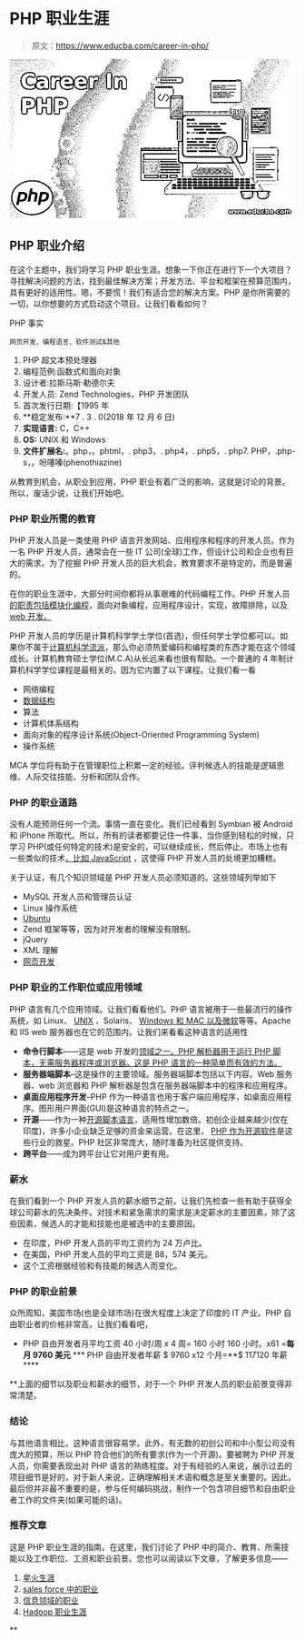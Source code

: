 # PHP 职业生涯

> 原文：<https://www.educba.com/career-in-php/>

![Career In PHP](img/02e8ed2163debec29034eb7b776c0798.png)



## PHP 职业介绍

在这个主题中，我们将学习 PHP 职业生涯。想象一下你正在进行下一个大项目？寻找解决问题的方法，找到最佳解决方案；开发方法、平台和框架在预算范围内，具有更好的适用性。嗯，不要慌！我们有适合您的解决方案。PHP 是你所需要的一切，以你想要的方式启动这个项目。让我们看看如何？

PHP 事实

<small>网页开发、编程语言、软件测试&其他</small>

1.  PHP 超文本预处理器
2.  编程范例:函数式和面向对象
3.  设计者:拉斯马斯·勒德尔夫
4.  开发人员: Zend Technologies，PHP 开发团队
5.  首次发行日期:【1995 年
6.  **稳定发布:**7 . 3 . 0(2018 年 12 月 6 日)
7.  **实现语言:** C，C++
8.  **OS:** UNIX 和 Windows
9.  **文件扩展名:**。php，。phtml，. php3，. php4，. php5，. php7\. PHP，.php-s，。吩噻嗪(phenothiazine)

从教育到机会，从职业到应用，PHP 职业有着广泛的影响，这就是讨论的背景。所以，废话少说，让我们开始吧。

### PHP 职业所需的教育

PHP 开发人员是一类使用 PHP 语言开发网站、应用程序和程序的开发人员。作为一名 PHP 开发人员，通常会在一些 IT 公司(全球)工作，但设计公司和企业也有巨大的需求。为了挖掘 PHP 开发人员的巨大机会，教育要求不是特定的，而是普遍的。

在你的职业生涯中，大部分时间你都将从事艰难的代码编程工作。PHP 开发人员[的职责包括模块化编程](https://www.educba.com/duty-vs-tariff/)，面向对象编程，应用程序设计，实现，故障排除，以及 [web 开发。](https://www.educba.com/career-in-web-development/)

PHP 开发人员的学历是计算机科学学士学位(首选)，但任何学士学位都可以。如果你不属于[计算机科学流派](https://www.educba.com/career-in-computer-science/)，那么你必须热爱编码和编程类的东西才能在这个领域成长。计算机教育硕士学位(M.C.A)从长远来看也很有帮助。一个普通的 4 年制计算机科学学位课程是最相关的，因为它内置了以下课程。让我们看一看

*   网络编程
*   [数据结构](https://www.educba.com/data-structure-java-interview-questions/)
*   算法
*   计算机体系结构
*   面向对象的程序设计系统(Object-Oriented Programming System)
*   操作系统

MCA 学位将有助于在管理职位上积累一定的经验。评判候选人的技能是逻辑思维、人际交往技能、分析和团队合作。

### PHP 的职业道路

没有人能预测任何一个流。事情一直在变化。我们已经看到 Symbian 被 Android 和 iPhone 所取代。所以，所有的读者都要记住一件事，当你感到轻松的时候，只学习 PHP(或任何特定的技术)是安全的，可以继续成长，然后停止。市场上也有一些类似的技术[，比如 JavaScript](https://www.educba.com/features-of-javascript/) ，这使得 PHP 开发人员的处境更加糟糕。

关于认证，有几个知识领域是 PHP 开发人员必须知道的。这些领域列举如下

*   MySQL 开发人员和管理员认证
*   Linux 操作系统
*   [Ubuntu](https://www.educba.com/uses-of-ubuntu/)
*   Zend 框架等等，因为对开发者的理解没有限制。
*   jQuery
*   XML 理解
*   [网页开发](https://www.educba.com/career-in-web-development/)

### PHP 职业的工作职位或应用领域

PHP 语言有几个应用领域。让我们看看他们。PHP 语言被用于一些最流行的操作系统，如 Linux、 [UNIX](https://www.educba.com/career-in-unix/) 、Solaris、 [Windows 和 MAC 以及微软](https://www.educba.com/linux-vs-mac-vs-windows/)等等。Apache 和 IIS web 服务器也在它的范围内。让我们来看看这种语言的适用性

*   **命令行脚本**——这是 web 开发的[领域之一。PHP 解析器用于运行 PHP 脚本，无需服务器程序或浏览器。这是 PHP 语言的一种简单而有效的方法。](https://www.educba.com/web-development-interview-questions/)
*   **服务器端脚本**–这是操作的主要领域。服务器端脚本包括以下内容。Web 服务器、web 浏览器和 PHP 解析器是包含在服务器端脚本中的程序和应用程序。
*   **桌面应用程序开发**–PHP 作为一种语言也用于客户端应用程序，如桌面应用程序。图形用户界面(GUI)是这种语言的特点之一。
*   **开源**——作为一种[开源脚本语言](https://www.educba.com/programming-languages-vs-scripting-languages/)，适用性增加数倍。初创企业越来越少(仅在印度)，许多小企业缺乏足够的资金来运营。在这里， [PHP 作为开源软件](https://www.educba.com/php-commands/)是这些行业的救星。PHP 社区非常庞大，随时准备为社区提供支持。
*   **跨平台**——成为跨平台让它对用户更有用。

### 薪水

在我们看到一个 PHP 开发人员的薪水细节之前，让我们先检查一些有助于获得全球公司薪水的先决条件。对技术和紧急需求的需求是决定薪水的主要因素，除了这些因素，候选人的才能和技能也是被选中的主要原因。

*   在印度，PHP 开发人员的平均工资约为 24 万卢比。
*   在美国，PHP 开发人员的平均工资是 88，574 美元。
*   这个工资根据经验和有技能的候选人而变化。

### PHP 的职业前景

众所周知，美国市场(也是全球市场)在很大程度上决定了印度的 IT 产业。PHP 自由职业者的价格非常高，让我们看看吧，

*   PHP 自由开发者月平均工资
    40 小时/周 x 4 周= 160 小时
    160 小时。x61 =**每月 9760 美元**
***   PHP 自由开发者年薪
    $ 9760 x12 个月=**$ 117120 年薪****

 **上面的细节以及职业和薪水的细节，对于一个 PHP 开发人员的职业前景变得非常清楚。

### 结论

与其他语言相比，这种语言很容易学。此外，有无数的初创公司和中小型公司没有庞大的预算，所以 PHP 符合他们的所有要求(作为一个开源)。要被聘为 PHP 开发人员，你需要表现出对 PHP 语言的熟练程度。对于有经验的人来说，展示过去的项目细节是好的，对于新人来说，正确理解相关术语和概念是至关重要的。因此，最后但并非最不重要的是，参与任何编码挑战，制作一个包含项目细节和自由职业者工作的文件夹(如果可能的话)。

### 推荐文章

这是 PHP 职业生涯的指南。在这里，我们讨论了 PHP 中的简介、教育、所需技能以及工作职位、工资和职业前景。您也可以阅读以下文章，了解更多信息——

1.  [星火生涯](https://www.educba.com/career-in-spark/)
2.  [sales force 中的职业](https://www.educba.com/careers-in-salesforce/)
3.  [信息领域的职业](https://www.educba.com/careers-in-informatica/)
4.  [Hadoop 职业生涯](https://www.educba.com/career-in-hadoop/)





**